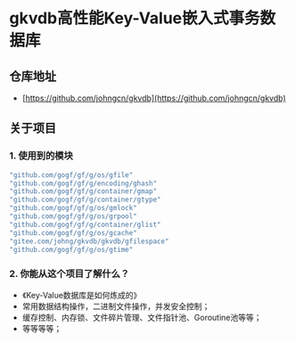 # gkvdb高性能Key-Value嵌入式事务数据库

## 仓库地址
  * [https://github.com/johngcn/gkvdb](https://github.com/johngcn/gkvdb)

## 关于项目

### 1. 使用到的模块
```go
"github.com/gogf/gf/g/os/gfile"
"github.com/gogf/gf/g/encoding/ghash"
"github.com/gogf/gf/g/container/gmap"
"github.com/gogf/gf/g/container/gtype"
"github.com/gogf/gf/g/os/gmlock"
"github.com/gogf/gf/g/os/grpool"
"github.com/gogf/gf/g/container/glist"
"github.com/gogf/gf/g/os/gcache"
"gitee.com/johng/gkvdb/gkvdb/gfilespace"
"github.com/gogf/gf/g/os/gtime"
```

### 2. 你能从这个项目了解什么？
* 《Key-Value数据库是如何炼成的》
* 常用数据结构操作，二进制文件操作，并发安全控制；
* 缓存控制、内存锁、文件碎片管理、文件指针池、Goroutine池等等；
* 等等等等；
